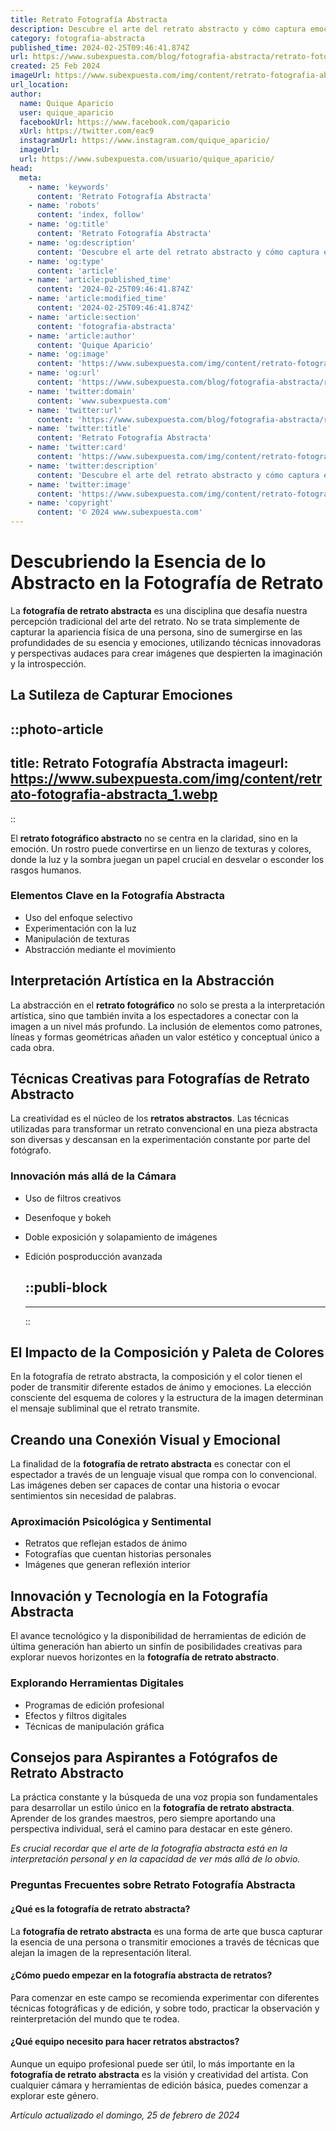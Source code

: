 ```yaml
---
title: Retrato Fotografía Abstracta
description: Descubre el arte del retrato abstracto y cómo captura emociones únicas. Explora técnicas y galerías que inspiran. Tu viaje visual comienza aquí.
category: fotografia-abstracta
published_time: 2024-02-25T09:46:41.874Z
url: https://www.subexpuesta.com/blog/fotografia-abstracta/retrato-fotografia-abstracta
created: 25 Feb 2024
imageUrl: https://www.subexpuesta.com/img/content/retrato-fotografia-abstracta_1.webp
url_location:
author:
  name: Quique Aparicio
  user: quique_aparicio
  facebookUrl: https://www.facebook.com/qaparicio
  xUrl: https://twitter.com/eac9
  instagramUrl: https://www.instagram.com/quique_aparicio/
  imageUrl: 
  url: https://www.subexpuesta.com/usuario/quique_aparicio/
head:
  meta:
    - name: 'keywords'
      content: 'Retrato Fotografía Abstracta'
    - name: 'robots'
      content: 'index, follow'
    - name: 'og:title'
      content: 'Retrato Fotografía Abstracta'
    - name: 'og:description'
      content: 'Descubre el arte del retrato abstracto y cómo captura emociones únicas. Explora técnicas y galerías que inspiran. Tu viaje visual comienza aquí.'
    - name: 'og:type'
      content: 'article'
    - name: 'article:published_time'
      content: '2024-02-25T09:46:41.874Z'
    - name: 'article:modified_time'
      content: '2024-02-25T09:46:41.874Z'
    - name: 'article:section'
      content: 'fotografia-abstracta'
    - name: 'article:author'
      content: 'Quique Aparicio'
    - name: 'og:image'
      content: 'https://www.subexpuesta.com/img/content/retrato-fotografia-abstracta_1.webp'
    - name: 'og:url'
      content: 'https://www.subexpuesta.com/blog/fotografia-abstracta/retrato-fotografia-abstracta'
    - name: 'twitter:domain'
      content: 'www.subexpuesta.com'
    - name: 'twitter:url'
      content: 'https://www.subexpuesta.com/blog/fotografia-abstracta/retrato-fotografia-abstracta'
    - name: 'twitter:title'
      content: 'Retrato Fotografía Abstracta'
    - name: 'twitter:card'
      content: 'https://www.subexpuesta.com/img/content/retrato-fotografia-abstracta_1.webp'
    - name: 'twitter:description'
      content: 'Descubre el arte del retrato abstracto y cómo captura emociones únicas. Explora técnicas y galerías que inspiran. Tu viaje visual comienza aquí.'
    - name: 'twitter:image'
      content: 'https://www.subexpuesta.com/img/content/retrato-fotografia-abstracta_1.webp'
    - name: 'copyright'
      content: '© 2024 www.subexpuesta.com'
---
```

# Descubriendo la Esencia de lo Abstracto en la Fotografía de Retrato

La **fotografía de retrato abstracta** es una disciplina que desafía nuestra percepción tradicional del arte del retrato. No se trata simplemente de capturar la apariencia física de una persona, sino de sumergirse en las profundidades de su esencia y emociones, utilizando técnicas innovadoras y perspectivas audaces para crear imágenes que despierten la imaginación y la introspección.

## La Sutileza de Capturar Emociones


::photo-article
---
title: Retrato Fotografía Abstracta
imageurl: https://www.subexpuesta.com/img/content/retrato-fotografia-abstracta_1.webp
---
::


El **retrato fotográfico abstracto** no se centra en la claridad, sino en la emoción. Un rostro puede convertirse en un lienzo de texturas y colores, donde la luz y la sombra juegan un papel crucial en desvelar o esconder los rasgos humanos.

### Elementos Clave en la Fotografía Abstracta

- Uso del enfoque selectivo
- Experimentación con la luz
- Manipulación de texturas
- Abstracción mediante el movimiento

## Interpretación Artística en la Abstracción

La abstracción en el **retrato fotográfico** no solo se presta a la interpretación artística, sino que también invita a los espectadores a conectar con la imagen a un nivel más profundo. La inclusión de elementos como patrones, líneas y formas geométricas añaden un valor estético y conceptual único a cada obra.

## Técnicas Creativas para Fotografías de Retrato Abstracto

La creatividad es el núcleo de los **retratos abstractos**. Las técnicas utilizadas para transformar un retrato convencional en una pieza abstracta son diversas y descansan en la experimentación constante por parte del fotógrafo.

### Innovación más allá de la Cámara

- Uso de filtros creativos
- Desenfoque y bokeh
- Doble exposición y solapamiento de imágenes
- Edición posproducción avanzada


  ::publi-block
  ---
  ---
  ::
  
  
## El Impacto de la Composición y Paleta de Colores

En la fotografía de retrato abstracta, la composición y el color tienen el poder de transmitir diferente estados de ánimo y emociones. La elección consciente del esquema de colores y la estructura de la imagen determinan el mensaje subliminal que el retrato transmite.

## Creando una Conexión Visual y Emocional

La finalidad de la **fotografía de retrato abstracta** es conectar con el espectador a través de un lenguaje visual que rompa con lo convencional. Las imágenes deben ser capaces de contar una historia o evocar sentimientos sin necesidad de palabras.

### Aproximación Psicológica y Sentimental

- Retratos que reflejan estados de ánimo
- Fotografías que cuentan historias personales
- Imágenes que generan reflexión interior

## Innovación y Tecnología en la Fotografía Abstracta

El avance tecnológico y la disponibilidad de herramientas de edición de última generación han abierto un sinfín de posibilidades creativas para explorar nuevos horizontes en la **fotografía de retrato abstracto**.

### Explorando Herramientas Digitales

- Programas de edición profesional
- Efectos y filtros digitales
- Técnicas de manipulación gráfica

## Consejos para Aspirantes a Fotógrafos de Retrato Abstracto

La práctica constante y la búsqueda de una voz propia son fundamentales para desarrollar un estilo único en la **fotografía de retrato abstracta**. Aprender de los grandes maestros, pero siempre aportando una perspectiva individual, será el camino para destacar en este género.

*Es crucial recordar que el arte de la fotografía abstracta está en la interpretación personal y en la capacidad de ver más allá de lo obvio.*

### Preguntas Frecuentes sobre Retrato Fotografía Abstracta

#### ¿Qué es la fotografía de retrato abstracta?
La **fotografía de retrato abstracta** es una forma de arte que busca capturar la esencia de una persona o transmitir emociones a través de técnicas que alejan la imagen de la representación literal.

#### ¿Cómo puedo empezar en la fotografía abstracta de retratos?
Para comenzar en este campo se recomienda experimentar con diferentes técnicas fotográficas y de edición, y sobre todo, practicar la observación y reinterpretación del mundo que te rodea.

#### ¿Qué equipo necesito para hacer retratos abstractos?
Aunque un equipo profesional puede ser útil, lo más importante en la **fotografía de retrato abstracta** es la visión y creatividad del artista. Con cualquier cámara y herramientas de edición básica, puedes comenzar a explorar este género.

_Artículo actualizado el domingo, 25 de febrero de 2024_